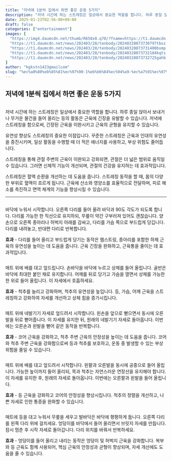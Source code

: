 ```yaml
---
title: "저녁에 1분씩 집에서 하면 좋은 운동 5가지"
description: "저녁 시간에 하는 스트레칭은 일상에서 중요한 역할을 합니다. 하루 종일 앉아서 보내거나 무거운 물건을 들어 올리는 등의 활동은 근육에 긴장을 유발할 수 있습니다. 저녁에 스트레칭을 함으로써, 긴장된 근육을 이완시키고 근육의 균형을 유지할 수 있습니다."
date: 2025-01-23T02:56:00+09:00
draft: false
categories: ["entertainment"]
images: [
  "https://img4.daumcdn.net/thumb/R658x0.q70/?fname=https://t1.daumcdn.net/news/202403/28/tenbody/20240328073730199wukw.jpg"
  "https://t1.daumcdn.net/news/202403/28/tenbody/20240328073730797tbxz.gif"
  "https://t1.daumcdn.net/news/202403/28/tenbody/20240328073731400bxmp.gif"
  "https://t1.daumcdn.net/news/202403/28/tenbody/20240328073732184kqts.gif"
  "https://t1.daumcdn.net/news/202403/28/tenbody/20240328073732725gahb.gif"
]
author: "kgkstn1423gmailcom"
slug: "%ec%a0%80%eb%85%81%ec%97%90-1%eb%b6%84%ec%94%a9-%ec%a7%91%ec%97%90%ec%84%9c-%ed%95%98%eb%a9%b4-%ec%a2%8b%ec%9d%80-%ec%9a%b4%eb%8f%99-5%ea%b0%80%ec%a7%80"
---
```


<h2 >저녁에 1분씩 집에서 하면 좋은 운동 5가지</h2> <figure ><img src="https://img4.daumcdn.net/thumb/R658x0.q70/?fname=https://t1.daumcdn.net/news/202403/28/tenbody/20240328073730199wukw.jpg" alt=""/></figure> <p>저녁 시간에 하는 스트레칭은 일상에서 중요한 역할을 합니다. 하루 종일 앉아서 보내거나 무거운 물건을 들어 올리는 등의 활동은 근육에 긴장을 유발할 수 있습니다. 저녁에 스트레칭을 함으로써, 긴장된 근육을 이완시키고 근육의 균형을 유지할 수 있습니다.</p> <p>유연성 향상도 스트레칭의 중요한 이점입니다. 꾸준한 스트레칭은 근육과 인대의 유연성을 증진시키며, 일상 활동을 수행할 때 더 적은 에너지를 사용하고, 부상 위험도 줄어듭니다.</p> <p>스트레칭을 통해 관절 주변의 근육이 이완되고 강화되면, 관절은 더 넓은 범위로 움직일 수 있습니다. 그러면 신체적 기능이 개선되며, 관절의 건강을 유지하는 데 효과적입니다.</p> <p>스트레칭은 혈액 순환을 개선하는 데 도움을 줍니다. 스트레칭 동작을 할 때, 몸의 다양한 부위로 혈액이 흐르게 됩니다. 근육에 산소와 영양소를 효율적으로 전달하며, 피로 해소를 촉진하고 면역 체계의 기능을 향상시킬 수 있습니다.</p> <hr /> <figure ><img src="https://t1.daumcdn.net/news/202403/28/tenbody/20240328073730797tbxz.gif" alt=""/></figure> <p>바닥에 누워서 시작합니다. 오른쪽 다리를 들어 올려 바닥과 90도 각도가 되도록 합니다. 다리를 가능한 한 직선으로 유지하되, 무릎이 약간 구부러져 있어도 괜찮습니다. 양손으로 오른쪽 종아리나 허벅지 아래를 감싸고, 다리를 가슴 쪽으로 부드럽게 당깁니다. 다리를 내려놓고, 반대편 다리로 반복합니다.</p> <p><strong>효과</strong> - 다리를 들어 올리고 부드럽게 당기는 동작은 햄스트링, 종아리를 포함한 하체 근육의 유연성을 높이는 데 도움을 줍니다. 근육 긴장을 완화하고, 근육통을 줄이는 데 효과적입니다.</p> <figure ><img src="https://t1.daumcdn.net/news/202403/28/tenbody/20240328073731400bxmp.gif" alt=""/></figure> <p>매트 위에 배를 대고 엎드립니다. 손바닥을 바닥에 누르고 상체를 들어 올립니다. 골반은 바닥에 최대한 붙인 채로 유지합니다. 어깨를 뒤로 당기고 가슴을 열면서 상체를 가능한 한 위로 들어 올립니다. 이 자세에서 호흡하세요.</p> <p><strong>효과</strong> - 척추를 늘리고 강화하며, 척추의 유연성을 높입니다. 등, 가슴, 어깨 근육을 스트레칭하고 강화하여 자세를 개선하고 상체 힘을 증가시킵니다.</p> <figure ><img src="https://t1.daumcdn.net/news/202403/28/tenbody/20240328073732184kqts.gif" alt=""/></figure> <p>매트 위에 네발기기 자세로 엎드려서 시작합니다. 왼손을 앞으로 뻗으면서 동시에 오른발을 뒤로 뻗어줍니다. 이 자세를 유지한 뒤, 원래의 네발기기 자세로 돌아옵니다. 이번에는 오른손과 왼발을 뻗어 같은 동작을 반복합니다.</p> <p><strong>효과</strong> - 코어 근육을 강화하고, 척추 주변 근육의 안정성을 높이는 데 도움을 줍니다. 코어와 척추 주변 근육을 강화함으로써 등과 척추를 보호하고, 운동 중 발생할 수 있는 부상 위험을 줄일 수 있습니다.</p> <figure ><img src="https://t1.daumcdn.net/news/202403/28/tenbody/20240328073732725gahb.gif" alt=""/></figure> <p>매트 위에 배를 대고 엎드려서 시작합니다. 왼팔과 오른발을 동시에 공중으로 들어 올립니다. 가능한 높이까지 들어 올리되, 목과 척추는 자연스러운 연장선을 유지해야 합니다. 이 자세를 유지한 후, 원래의 자세로 돌아옵니다. 이번에는 오른팔과 왼발을 들어 올립니다.</p> <p><strong>효과</strong> - 등 근육을 강화하고 코어의 안정성을 향상시킵니다. 척추의 정렬을 개선하고, 나쁜 자세로 인한 통증을 완화할 수 있습니다.</p> <figure ><img src="https://t1.daumcdn.net/news/202403/28/tenbody/20240328073733335hroe.gif" alt=""/></figure> <p>매트에 등을 대고 누워서 무릎을 세우고 발바닥은 바닥에 평평하게 둡니다. 오른쪽 다리를 왼쪽 다리 위에 걸치세요. 엉덩이를 바닥에서 들어 올리면서 브릿지 자세를 만듭니다. 잠시 멈춘 후 시작 자세로 돌아갑니다. 다리 위치를 바꿔서 반복하세요.</p> <p><strong>효과</strong> - 엉덩이를 들어 올리고 내리는 동작은 엉덩이 및 허벅지 근육을 강화합니다. 복부와 등 근육도 함께 사용되어, 핵심 근육의 안정성과 균형이 향상되며, 자세 개선에도 도움을 줄 수 있습니다.</p>